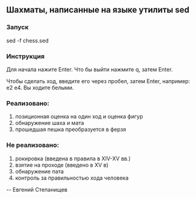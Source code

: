 ## Шахматы, написанные на языке утилиты sed

### Запуск
sed -f chess.sed

### Инструкция
Для начала нажите Enter. Что бы выйти нажмите q, затем Enter.

Чтобы сделать ход, введите его через пробел, затем Enter, например: e2 e4. Вы ходите белыми.

### Реализовано:
1. позиционная оценка на один ход и оценка фигур
2. обнаружение шаха и мата
3. прошедшая пешка преобразуется в ферзя

### Не реализовано:
1. рокировка (введена в правила в XIV-XV вв.)
2. взятие на проходе (введено в XV в)
3. обнаружение пата
4. контроль за правильностью хода человека

-- 
Евгений Степанищев
